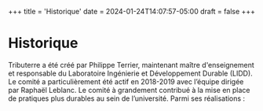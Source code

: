 +++
title = 'Historique'
date = 2024-01-24T14:07:57-05:00
draft = false
+++
# Historique 

Tributerre a été créé par Philippe Terrier, maintenant maître d'enseignement et responsable du Laboratoire Ingénierie et Développement Durable (LIDD). Le comité a particulièrement été actif en 2018-2019 avec l’équipe dirigée par Raphaël Leblanc. Le comité  à grandement contribué à la mise en place de pratiques plus durables au sein de l’université. Parmi ses réalisations :

